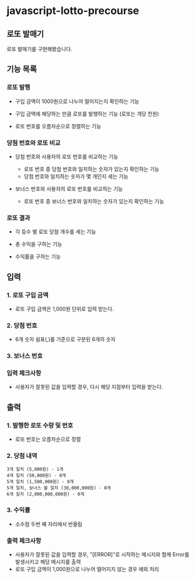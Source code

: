 # javascript-lotto-precourse

## 로또 발매기

로또 발매기를 구현해봤습니다.

## 기능 목록

### 로또 발행

- 구입 금액이 1000원으로 나누어 떨어지는지 확인하는 기능

- 구입 금액에 해당하는 만큼 로또를 발행하는 기능 (로또는 개당 천원)

- 로또 번호를 오름차순으로 정렬하는 기능

### 당첨 번호와 로또 비교

- 당첨 번호와 사용자의 로또 번호를 비교하는 기능

  - 로또 번호 중 당첨 번호와 일치하는 숫자가 있는지 확인하는 기능
  - 당첨 번호와 일치하는 숫자가 몇 개인지 세는 기능

- 보너스 번호와 사용자의 로또 번호를 비교하는 기능
  - 로또 번호 중 보너스 번호와 일치하는 숫자가 있는지 확인하는 기능

### 로또 결과

- 각 등수 별 로또 당첨 개수를 세는 기능

- 총 수익을 구하는 기능

- 수익률을 구하는 기능

## 입력

### 1. 로또 구입 금액

- 로또 구입 금액은 1,000원 단위로 입력 받는다.

### 2. 당첨 번호

- 6개 숫자 쉼표(,)를 기준으로 구분된 6개의 숫자

### 3. 보너스 번호

### 입력 체크사항

- 사용자가 잘못된 값을 입력할 경우, 다시 해당 지점부터 입력을 받는다.

## 출력

### 1. 발행한 로또 수량 및 번호

- 로또 번호는 오름차순으로 정렬

### 2. 당첨 내역

```
3개 일치 (5,000원) - 1개
4개 일치 (50,000원) - 0개
5개 일치 (1,500,000원) - 0개
5개 일치, 보너스 볼 일치 (30,000,000원) - 0개
6개 일치 (2,000,000,000원) - 0개
```

### 3. 수익률

- 소수점 두번 째 자리에서 반올림

### 출력 체크사항

- 사용자가 잘못된 값을 입력할 경우, "[ERROR]"로 시작하는 메시지와 함께 Error를 발생시키고 해당 메시지를 출력
- 로또 구입 금액이 1,000원으로 나누어 떨어지지 않는 경우 예외 처리
